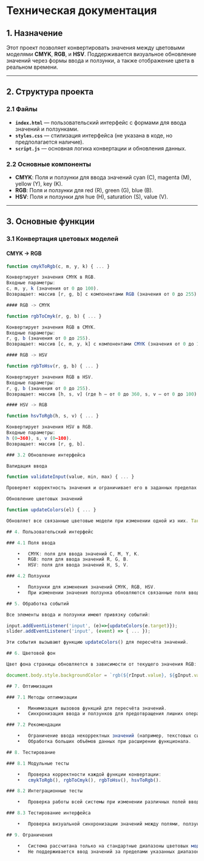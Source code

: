 
# Техническая документация

## 1. Назначение
Этот проект позволяет конвертировать значения между цветовыми моделями **CMYK**, **RGB**, и **HSV**. Поддерживается визуальное обновление значений через формы ввода и ползунки, а также отображение цвета в реальном времени.

---

## 2. Структура проекта

### 2.1 Файлы
- **`index.html`** — пользовательский интерфейс с формами для ввода значений и ползунками.
- **`styles.css`** — стилизация интерфейса (не указана в коде, но предполагается наличие).
- **`script.js`** — основная логика конвертации и обновления данных.

### 2.2 Основные компоненты
- **CMYK**: Поля и ползунки для ввода значений cyan (C), magenta (M), yellow (Y), key (K).
- **RGB**: Поля и ползунки для red (R), green (G), blue (B).
- **HSV**: Поля и ползунки для hue (H), saturation (S), value (V).

---

## 3. Основные функции

### 3.1 Конвертация цветовых моделей

#### CMYK -> RGB
```javascript
function cmykToRgb(c, m, y, k) { ... }

Конвертирует значения CMYK в RGB.
Входные параметры:
c, m, y, k (значения от 0 до 100).
Возвращает: массив [r, g, b] с компонентами RGB (значения от 0 до 255).

#### RGB -> CMYK

function rgbToCmyk(r, g, b) { ... }

Конвертирует значения RGB в CMYK.
Входные параметры:
r, g, b (значения от 0 до 255).
Возвращает: массив [c, m, y, k] с компонентами CMYK (значения от 0 до 100).

#### RGB -> HSV

function rgbToHsv(r, g, b) { ... }

Конвертирует значения RGB в HSV.
Входные параметры:
r, g, b (значения от 0 до 255).
Возвращает: массив [h, s, v] (где h — от 0 до 360, s, v — от 0 до 100).

#### HSV -> RGB

function hsvToRgb(h, s, v) { ... }

Конвертирует значения HSV в RGB.
Входные параметры:
h (0–360), s, v (0–100).
Возвращает: массив [r, g, b].

### 3.2 Обновление интерфейса

Валидация ввода

function validateInput(value, min, max) { ... }

Проверяет корректность значения и ограничивает его в заданных пределах.

Обновление цветовых значений

function updateColors(el) { ... }

Обновляет все связанные цветовые модели при изменении одной из них. Также синхронизирует значения полей ввода и ползунков.

## 4. Пользовательский интерфейс

### 4.1 Поля ввода

	•	CMYK: поля для ввода значений C, M, Y, K.
	•	RGB: поля для ввода значений R, G, B.
	•	HSV: поля для ввода значений H, S, V.

### 4.2 Ползунки

	•	Ползунки для изменения значений CMYK, RGB, HSV.
	•	При изменении значения ползунка обновляются связанные поля ввода.

## 5. Обработка событий

Все элементы ввода и ползунки имеют привязку событий:

input.addEventListener('input', (e)=>{updateColors(e.target)});
slider.addEventListener('input', (event) => { ... });

Эти события вызывают функцию updateColors() для пересчёта значений.

## 6. Цветовой фон

Цвет фона страницы обновляется в зависимости от текущего значения RGB:

document.body.style.backgroundColor = `rgb(${rInput.value}, ${gInput.value}, ${bInput.value})`;

## 7. Оптимизация

### 7.1 Методы оптимизации

	•	Минимизация вызовов функций для пересчёта значений.
	•	Синхронизация ввода и ползунков для предотвращения лишних операций.

### 7.2 Рекомендации

	•	Ограничение ввода некорректных значений (например, текстовых символов).
	•	Обработка больших объёмов данных при расширении функционала.

## 8. Тестирование

### 8.1 Модульные тесты

	•	Проверка корректности каждой функции конвертации:
	•	cmykToRgb(), rgbToCmyk(), rgbToHsv(), hsvToRgb().

### 8.2 Интеграционные тесты

	•	Проверка работы всей системы при изменении различных полей ввода или ползунков.

### 8.3 Тестирование интерфейса

	•	Проверка визуальной синхронизации значений между полями, ползунками и фоновым цветом.

## 9. Ограничения

	•	Система рассчитана только на стандартные диапазоны цветовых моделей (например, CMYK: 0–100, RGB: 0–255, HSV: 0–360/0–100).
	•	Не поддерживается ввод значений за пределами указанных диапазонов.

